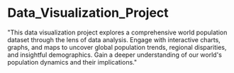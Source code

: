 # Data_Visualization_Project
"This data visualization project explores a comprehensive world population dataset through the lens of data analysis. Engage with interactive charts, graphs, and maps to uncover global population trends, regional disparities, and insightful demographics. Gain a deeper understanding of our world's population dynamics and their implications."
